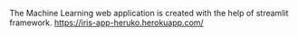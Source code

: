 The Machine Learning web application is created with the help of streamlit framework. 
https://iris-app-heruko.herokuapp.com/
